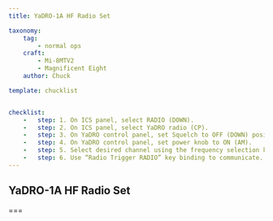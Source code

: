 ```yaml
---
title: YaDRO-1A HF Radio Set

taxonomy:
    tag:
        - normal ops
    craft:
        - Mi-8MTV2
        - Magnificent Eight
    author: Chuck

template: chucklist


checklist:
    -   step: 1. On ICS panel, select RADIO (DOWN). 
    -   step: 2. On ICS panel, select YaDRO radio (CP). 
    -   step: 3. On YaDRO control panel, set Squelch to OFF (DOWN) position. 
    -   step: 4. On YaDRO control panel, set power knob to ON (AM). 
    -   step: 5. Select desired channel using the frequency selection knobs. The TUNING (HACT) light will illuminate. 
    -   step: 6. Use “Radio Trigger RADIO” key binding to communicate.
---
```


## YaDRO-1A HF Radio Set

===
 